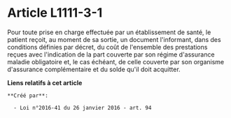 # Article L1111-3-1

Pour toute prise en charge effectuée par un établissement de santé, le patient reçoit, au moment de sa sortie, un document
l'informant, dans des conditions définies par décret, du coût de l'ensemble des prestations reçues avec l'indication de la
part couverte par son régime d'assurance maladie obligatoire et, le cas échéant, de celle couverte par son organisme
d'assurance complémentaire et du solde qu'il doit acquitter.

**Liens relatifs à cet article**

	**Créé par**:

	  - Loi n°2016-41 du 26 janvier 2016 - art. 94
